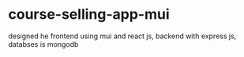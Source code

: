 # course-selling-app-mui
designed he frontend using mui and react js, backend with express js, databses is mongodb
